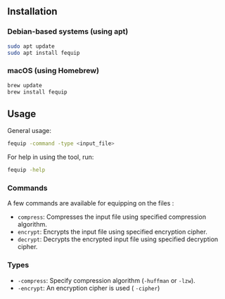 ## Installation

### Debian-based systems (using apt)

```bash
sudo apt update
sudo apt install fequip
```

### macOS (using Homebrew)

```bash
brew update
brew install fequip
```

## Usage
General usage:
```bash
fequip -command -type <input_file>
```

For help in using the tool, run:
```bash
fequip -help
```

### Commands
A few commands are available for equipping on the files : 

- `compress`: Compresses the input file using specified compression algorithm.
- `encrypt`: Encrypts the input file using specified encryption cipher.
- `decrypt`: Decrypts the encrypted input file using specified decryption cipher.

### Types

- `-compress`: Specify compression algorithm (`-huffman` or `-lzw`).
- `-encrypt`: An encryption cipher is used ( `-cipher`)
